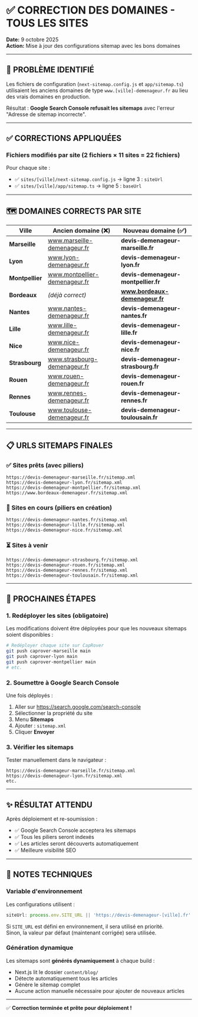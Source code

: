 # ✅ CORRECTION DES DOMAINES - TOUS LES SITES

**Date:** 9 octobre 2025  
**Action:** Mise à jour des configurations sitemap avec les bons domaines

---

## 🎯 PROBLÈME IDENTIFIÉ

Les fichiers de configuration (`next-sitemap.config.js` et `app/sitemap.ts`) utilisaient les anciens domaines de type `www.[ville]-demenageur.fr` au lieu des vrais domaines en production.

Résultat : **Google Search Console refusait les sitemaps** avec l'erreur "Adresse de sitemap incorrecte".

---

## ✅ CORRECTIONS APPLIQUÉES

### Fichiers modifiés par site (2 fichiers × 11 sites = 22 fichiers)

Pour chaque site :
- ✅ `sites/[ville]/next-sitemap.config.js` → ligne 3 : `siteUrl`
- ✅ `sites/[ville]/app/sitemap.ts` → ligne 5 : `baseUrl`

---

## 🗺️ DOMAINES CORRECTS PAR SITE

| Ville | Ancien domaine (❌) | Nouveau domaine (✅) |
|-------|---------------------|---------------------|
| **Marseille** | www.marseille-demenageur.fr | **devis-demenageur-marseille.fr** |
| **Lyon** | www.lyon-demenageur.fr | **devis-demenageur-lyon.fr** |
| **Montpellier** | www.montpellier-demenageur.fr | **devis-demenageur-montpellier.fr** |
| **Bordeaux** | *(déjà correct)* | **www.bordeaux-demenageur.fr** |
| **Nantes** | www.nantes-demenageur.fr | **devis-demenageur-nantes.fr** |
| **Lille** | www.lille-demenageur.fr | **devis-demenageur-lille.fr** |
| **Nice** | www.nice-demenageur.fr | **devis-demenageur-nice.fr** |
| **Strasbourg** | www.strasbourg-demenageur.fr | **devis-demenageur-strasbourg.fr** |
| **Rouen** | www.rouen-demenageur.fr | **devis-demenageur-rouen.fr** |
| **Rennes** | www.rennes-demenageur.fr | **devis-demenageur-rennes.fr** |
| **Toulouse** | www.toulouse-demenageur.fr | **devis-demenageur-toulousain.fr** |

---

## 📋 URLS SITEMAPS FINALES

### ✅ Sites prêts (avec piliers)
```
https://devis-demenageur-marseille.fr/sitemap.xml
https://devis-demenageur-lyon.fr/sitemap.xml
https://devis-demenageur-montpellier.fr/sitemap.xml
https://www.bordeaux-demenageur.fr/sitemap.xml
```

### 🔄 Sites en cours (piliers en création)
```
https://devis-demenageur-nantes.fr/sitemap.xml
https://devis-demenageur-lille.fr/sitemap.xml
https://devis-demenageur-nice.fr/sitemap.xml
```

### ⏳ Sites à venir
```
https://devis-demenageur-strasbourg.fr/sitemap.xml
https://devis-demenageur-rouen.fr/sitemap.xml
https://devis-demenageur-rennes.fr/sitemap.xml
https://devis-demenageur-toulousain.fr/sitemap.xml
```

---

## 🚀 PROCHAINES ÉTAPES

### 1. **Redéployer les sites** (obligatoire)
Les modifications doivent être déployées pour que les nouveaux sitemaps soient disponibles :
```bash
# Redéployer chaque site sur CapRover
git push caprover-marseille main
git push caprover-lyon main
git push caprover-montpellier main
# etc.
```

### 2. **Soumettre à Google Search Console**
Une fois déployés :
1. Aller sur https://search.google.com/search-console
2. Sélectionner la propriété du site
3. Menu **Sitemaps**
4. Ajouter : `sitemap.xml`
5. Cliquer **Envoyer**

### 3. **Vérifier les sitemaps**
Tester manuellement dans le navigateur :
```
https://devis-demenageur-marseille.fr/sitemap.xml
https://devis-demenageur-lyon.fr/sitemap.xml
etc.
```

---

## ✨ RÉSULTAT ATTENDU

Après déploiement et re-soumission :
- ✅ Google Search Console acceptera les sitemaps
- ✅ Tous les piliers seront indexés
- ✅ Les articles seront découverts automatiquement
- ✅ Meilleure visibilité SEO

---

## 📝 NOTES TECHNIQUES

### Variable d'environnement
Les configurations utilisent :
```javascript
siteUrl: process.env.SITE_URL || 'https://devis-demenageur-[ville].fr'
```

Si `SITE_URL` est défini en environnement, il sera utilisé en priorité.  
Sinon, la valeur par défaut (maintenant corrigée) sera utilisée.

### Génération dynamique
Les sitemaps sont **générés dynamiquement** à chaque build :
- Next.js lit le dossier `content/blog/`
- Détecte automatiquement tous les articles
- Génère le sitemap complet
- Aucune action manuelle nécessaire pour ajouter de nouveaux articles

---

✅ **Correction terminée et prête pour déploiement !**

